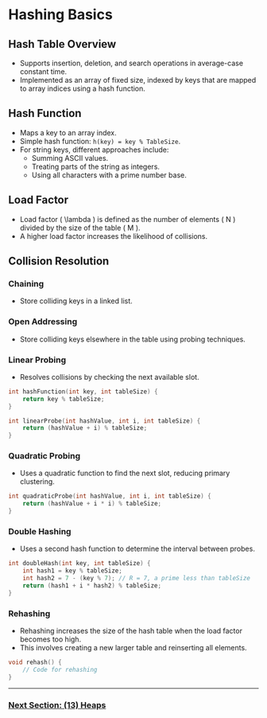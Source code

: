 # Hashing Basics

## Hash Table Overview
- Supports insertion, deletion, and search operations in average-case constant time.
- Implemented as an array of fixed size, indexed by keys that are mapped to array indices using a hash function.

## Hash Function
- Maps a key to an array index.
- Simple hash function: `h(key) = key % TableSize`.
- For string keys, different approaches include:
  - Summing ASCII values.
  - Treating parts of the string as integers.
  - Using all characters with a prime number base.

## Load Factor
- Load factor \( \lambda \) is defined as the number of elements \( N \) divided by the size of the table \( M \).
- A higher load factor increases the likelihood of collisions.

## Collision Resolution
### Chaining
- Store colliding keys in a linked list.

### Open Addressing
- Store colliding keys elsewhere in the table using probing techniques.

### Linear Probing
- Resolves collisions by checking the next available slot.
```cpp
int hashFunction(int key, int tableSize) {
    return key % tableSize;
}

int linearProbe(int hashValue, int i, int tableSize) {
    return (hashValue + i) % tableSize;
}
```

### Quadratic Probing
- Uses a quadratic function to find the next slot, reducing primary clustering.
```cpp
int quadraticProbe(int hashValue, int i, int tableSize) {
    return (hashValue + i * i) % tableSize;
}
```

### Double Hashing
- Uses a second hash function to determine the interval between probes.
```cpp
int doubleHash(int key, int tableSize) {
    int hash1 = key % tableSize;
    int hash2 = 7 - (key % 7); // R = 7, a prime less than tableSize
    return (hash1 + i * hash2) % tableSize;
}
```
### Rehashing
- Rehashing increases the size of the hash table when the load factor becomes too high.
- This involves creating a new larger table and reinserting all elements.
  
```cpp
void rehash() {
    // Code for rehashing
}
```

---

### [Next Section: (13) Heaps](https://github.com/MarkShinozaki/CPTS223-AdvancedDataStructuresInCpp/tree/Lecture-Slides/(13)%20Heaps)

